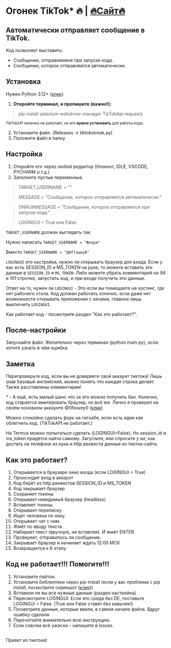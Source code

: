 # Огонек TikTok* 🔥 | [🔥Сайт🔥](https://flowey0stuff.github.io/tiktokstreak/)
## Автоматически отправляет сообщение в TikTok.
Код позволяет выставить:
* Сообщение, отправляемое при запуске кода.
* Сообщение, которое отправляется автоматически.

## Установка
Нужен Python 3.12+ ([клик](https://www.python.org/)).

1. **Откройте терминал, и пропишите (важно!):**
> pip install selenium webdriver-manager TikTokApi requests

<sup>TikTokAPI конечно не работает, но его **нужно установить** для работы кода.</sup>

2. Установите файл. 
(Releases -> tiktokstreak.py)
3. Положите файл в папку

## Настройка

1. Откройте его через любой редактор (блокнот, IDLE, VSCODE, PYCHARM и т.д.)
2. Заполните пустые переменные.

> TARGET_USERNAME = ""

> MESSAGE = "Сообщение, которое отправляется автоматически."

> ONRUNMESSAGE = "Сообщение, которое отправляется при запуске кода."

> LOGINGUI = True или False

`TARGET_USERNAME` должен выглядеть так:

Нужно написать `TARGET_USERNAME = "Флауи"`

Вместо `TARGET_USERNAME = "@0flowey0"`

`LOGINGUI` это настройка, нужно ли открывать браузер для входа. Если у вас есть SESSION_ID и MS_TOKEN на руке, то можете вставить эти данные в `SESSION_ID` и `MS_TOKEN`. Либо можете убрать комментарий на 94 и 101 строчке, запустить код, и при входе получить эти данные. 

Ответ на то, нужен ли `LOGINGUI` - Это если вы помещаете на хостинг, где нет рабочего стола. Код должен работать отлично, если даже нет возможности открывать приложения с окнами, главное лишь выключить `LOGINGUI`. 

Как работает код - посмотрите раздел "Как это работает?".

## После-настройки
Запускайте файл. Желательно через терминал (python main.py), если хотите узнать в чём ошибка.

## Заметка

Перепроверьте код, если вы не доверяете свой аккаунт тиктока! Лишь знав базовый английский, можно понять что каждая строка делает. Также расставлены комментарии!

\* - А ещё, есть малый шанс что за это можно получить бан. Конечно, код старается имитировать браузер, но всё же. Лично я проверял на своём основном аккаунте @0flowey0 ([клик](https://imgur.com/a/ZoLqsHr))

Можно спокойно сделать форк на гитхабе, если есть идеи как облегчить код. (TikTokAPI не работает.)

На Termux можно попытаться сделать (LOGINGUI=False). Но session_id и ms_token придётся найти самому. Загуглите, или спросите у ии, как достать на телефоне из куки и http реквеста данные из тикток-сайта.

## Как это работает?

1. Открывается в браузере окно входа (если LOGINGUI = True)
2. Происходит вход в аккаунт
3. Код берёт из http реквестов SESSION_ID и MS_TOKEN
4. Код закрывает браузер
5. Сохраняет токены
6. Открывает невидимый браузер (headless)
7. Вставляет токены
8. Открывает переписку
9. Ищет человека по нику.
10. Открывает чат с ним.
11. Жмёт по вводу текста.
12. Набирает текст (вручную, не вставляя). И жмёт ENTER.
13. Проверяет, отправилось ли сообщение.
14. Закрывает браузер и начинает ждать 12:00 МСК
15. Возвращается к 6 этапу.

## Код не работает!!! Помогите!!!
1. Установите пайтон.
2. Установите библеотеки через pip install (если у вас проблема с pip install, посмотрите скриншот ([клик](https://imgur.com/a/xHZJcoy)))
3. Вставили ли вы все нужные данные (раздел настройка)
4. Пересмотрите LOGINGUI. Если это среда без DE, поставьте LOGINGUI = False. (True или False ставят без кавычек!)
5. Посмотрите данные, которые ввели, в самом начале файла. Вдруг ошибку сделали
6. Перечитайте внимательно всю инструкцию.
7. Если совсем всё ужасно - напишите в Issues.
##
Привет из тиктока!
